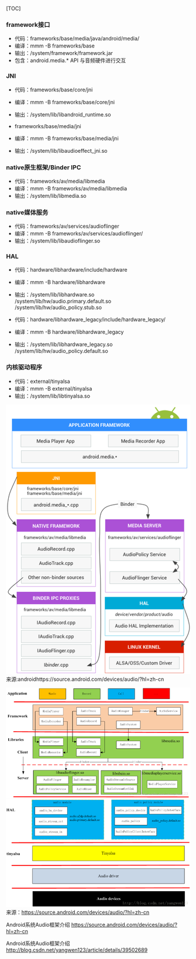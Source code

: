 [TOC]

### framework接口
- 代码：frameworks/base/media/java/android/media/
- 编译：mmm -B frameworks/base
- 输出：/system/framework/framework.jar
- 包含：android.media.* API 与音频硬件进行交互

### JNI
- 代码：frameworks/base/core/jni
- 编译：mmm -B frameworks/base/core/jni
- 输出：/system/lib/libandroid_runtime.so

- frameworks/base/media/jni
- 编译：mmm -B frameworks/base/media/jni
- 输出：/system/lib/libaudioeffect_jni.so

### native原生框架/Binder IPC
- 代码：frameworks/av/media/libmedia
- 编译：mmm -B frameworks/av/media/libmedia
- 输出：/system/lib/libmedia.so

### native媒体服务
- 代码：frameworks/av/services/audioflinger
- 编译：mmm -B frameworks/av/services/audioflinger/
- 输出：/system/lib/libaudioflinger.so

### HAL
- 代码：hardware/libhardware/include/hardware
- 编译：mmm -B hardware/libhardware
- 输出：/system/lib/libhardware.so
     /system/lib/hw/audio.primary.default.so
     /system/lib/hw/audio_policy.stub.so

- 代码：hardware/libhardware_legacy/include/hardware_legacy/
- 编译：mmm -B hardware/libhardware_legacy
- 输出：/system/lib/libhardware_legacy.so
     /system/lib/hw/audio_policy.default.so

### 内核驱动程序
- 代码：external/tinyalsa
- 编译：mmm -B external/tinyalsa
- 输出：/system/lib/libtinyalsa.so

![image](/images/audio/ape_fwk_audio.png)
来源:androidhttps://source.android.com/devices/audio/?hl=zh-cn

![image](/images/audio/audio_fwk1.png)
![image](/images/audio/audio_fwk2.png)
来源：https://source.android.com/devices/audio/?hl=zh-cn


Android系统Audio框架介绍
https://source.android.com/devices/audio/?hl=zh-cn

Android系统Audio框架介绍
http://blog.csdn.net/yangwen123/article/details/39502689